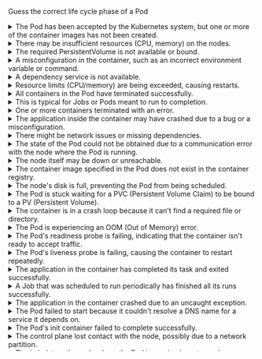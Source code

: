 Guess the correct life cycle phase of a Pod

<details>
<summary>The Pod has been accepted by the Kubernetes system, but one or more of the container images has not been created.</summary>
Pending
</details>

<details>
<summary>There may be insufficient resources (CPU, memory) on the nodes.</summary>
Pending
</details>

<details>
<summary>The required PersistentVolume is not available or bound.</summary>
Pending
</details>

<details>
<summary>A misconfiguration in the container, such as an incorrect environment variable or command.</summary>
Running
</details>

<details>
<summary>A dependency service is not available.</summary>
Running
</details>

<details>
<summary>Resource limits (CPU/memory) are being exceeded, causing restarts.</summary>
Running
</details>

<details>
<summary>All containers in the Pod have terminated successfully.</summary>
Succeeded
</details>

<details>
<summary>This is typical for Jobs or Pods meant to run to completion.</summary>
Succeeded
</details>

<details>
<summary>One or more containers terminated with an error.</summary>
Failed
</details>

<details>
<summary>The application inside the container may have crashed due to a bug or a misconfiguration.</summary>
Failed
</details>

<details>
<summary>There might be network issues or missing dependencies.</summary>
Failed
</details>

<details>
<summary>The state of the Pod could not be obtained due to a communication error with the node where the Pod is running.</summary>
Unknown
</details>

<details>
<summary>The node itself may be down or unreachable.</summary>
Unknown
</details>

<details>
<summary>The container image specified in the Pod does not exist in the container registry.</summary>
Pending
</details>

<details>
<summary>The node's disk is full, preventing the Pod from being scheduled.</summary>
Pending
</details>

<details>
<summary>The Pod is stuck waiting for a PVC (Persistent Volume Claim) to be bound to a PV (Persistent Volume).</summary>
Pending
</details>

<details>
<summary>The container is in a crash loop because it can't find a required file or directory.</summary>
Running
</details>

<details>
<summary>The Pod is experiencing an OOM (Out of Memory) error.</summary>
Running
</details>

<details>
<summary>The Pod's readiness probe is failing, indicating that the container isn't ready to accept traffic.</summary>
Running
</details>

<details>
<summary>The Pod's liveness probe is failing, causing the container to restart repeatedly.</summary>
Running
</details>

<details>
<summary>The application in the container has completed its task and exited successfully.</summary>
Succeeded
</details>

<details>
<summary>A Job that was scheduled to run periodically has finished all its runs successfully.</summary>
Succeeded
</details>

<details>
<summary>The application in the container crashed due to an uncaught exception.</summary>
Failed
</details>

<details>
<summary>The Pod failed to start because it couldn't resolve a DNS name for a service it depends on.</summary>
Failed
</details>

<details>
<summary>The Pod's init container failed to complete successfully.</summary>
Failed
</details>

<details>
<summary>The control plane lost contact with the node, possibly due to a network partition.</summary>
Unknown
</details>

<details>
<summary>The kubelet on the node where the Pod is running has stopped responding.</summary>
Unknown
</details>

<details>
<summary>The Pod's status is not being updated correctly due to a malfunctioning API server.</summary>
Unknown
</details>

<details>
<summary>The Pod is evicted because the node is under memory pressure.</summary>
Failed
</details>

<details>
<summary>The Pod is evicted because the node is under disk pressure.</summary>
Failed
</details>

<details>
<summary>The Pod is in a state where its containers are not being created because the image pull secrets are incorrect.</summary>
Pending
</details>

<details>
<summary>The container is running but experiencing frequent I/O issues with a mounted volume.</summary>
Running
</details>

<details>
<summary>The Pod is in the Running phase but is unable to communicate with another Pod due to network policies.</summary>
Running
</details>

<details>
<summary>The container within the Pod cannot start because it is missing necessary environment variables.</summary>
Pending
</details>

<details>
<summary>The container is experiencing a configuration error, such as a misconfigured command or entrypoint.</summary>
Running
</details>

<details>
<summary>The Pod is deleted but some of its resources (e.g., volumes) are not cleaned up properly.</summary>
Failed
</details>

<details>
<summary>The Pod is stuck in Terminating state because it is unable to unmount a volume.</summary>
Failed
</details>


